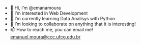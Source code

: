- 👋 Hi, I’m @emanamoura
- 👀 I’m interested in Web Development
- 🌱 I’m currently learning Data Analisys with Python
- 💞️ I’m looking to collaborate on anything that it is interesting!
- 📫 How to reach me, you can email me! emanuel.moura@ccc.ufcg.edu.br
